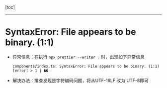 [toc]

---

# SyntaxError: File appears to be binary. (1:1)
- 异常信息：在执行  `npx prettier --writer .` 时，出现如下异常信息

  ```shell
  components/index.ts: SyntaxError: File appears to be binary. (1:1)
  [error] > 1 | ��
  ```

- 解决办法：排查发现是字符编码问题，将从UTF-16LF 改为 UTF-8即可

